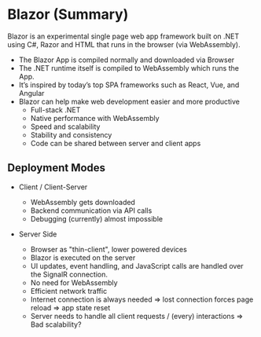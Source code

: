 # Blazor (Summary)

Blazor is an experimental single page web app framework built on .NET using C#, Razor and HTML that runs in the browser (via WebAssembly).
- The Blazor App is compiled normally and downloaded via Browser
- The .NET runtime itself is compiled to WebAssembly which runs the App.
- It’s inspired by today’s top SPA frameworks such as React, Vue, and Angular
- Blazor can help make web development easier and more productive
	- Full-stack .NET
	- Native performance with WebAssembly
	- Speed and scalability
	- Stability and consistency
	- Code can be shared between server and client apps
	
	
## Deployment Modes
- Client / Client-Server
	- WebAssembly gets downloaded
	- Backend communication via API calls
	- Debugging (currently) almost impossible
	
- Server Side
	- Browser as "thin-client", lower powered devices
	- Blazor is executed on the server
	- UI updates, event handling, and JavaScript calls are handled over the SignalR connection.
	- No need for WebAssembly
	- Efficient network traffic
	- Internet connection is always needed => lost connection forces page reload => app state reset
	- Server needs to handle all client requests / (every) interactions => Bad scalability?